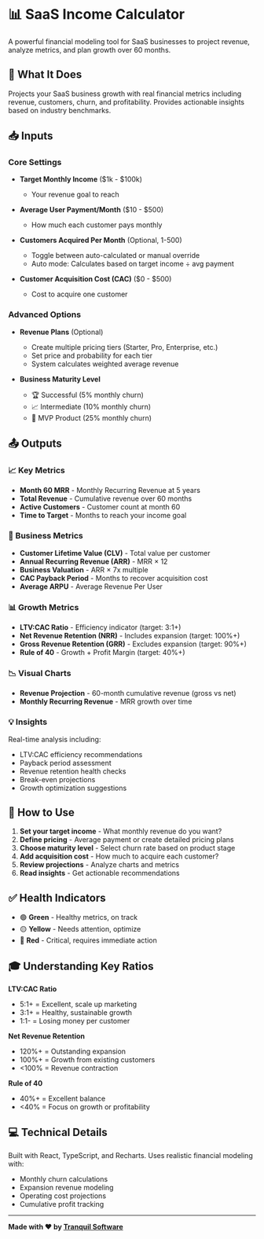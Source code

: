 # 📊 SaaS Income Calculator

A powerful financial modeling tool for SaaS businesses to project revenue, analyze metrics, and plan growth over 60 months.

## 🎯 What It Does

Projects your SaaS business growth with real financial metrics including revenue, customers, churn, and profitability. Provides actionable insights based on industry benchmarks.

## 📥 Inputs

### Core Settings
- **Target Monthly Income** ($1k - $100k)
  - Your revenue goal to reach

- **Average User Payment/Month** ($10 - $500)
  - How much each customer pays monthly

- **Customers Acquired Per Month** (Optional, 1-500)
  - Toggle between auto-calculated or manual override
  - Auto mode: Calculates based on target income ÷ avg payment

- **Customer Acquisition Cost (CAC)** ($0 - $500)
  - Cost to acquire one customer

### Advanced Options

- **Revenue Plans** (Optional)
  - Create multiple pricing tiers (Starter, Pro, Enterprise, etc.)
  - Set price and probability for each tier
  - System calculates weighted average revenue

- **Business Maturity Level**
  - 🏆 Successful (5% monthly churn)
  - 📈 Intermediate (10% monthly churn)
  - 🚀 MVP Product (25% monthly churn)

## 📤 Outputs

### 📈 Key Metrics
- **Month 60 MRR** - Monthly Recurring Revenue at 5 years
- **Total Revenue** - Cumulative revenue over 60 months
- **Active Customers** - Customer count at month 60
- **Time to Target** - Months to reach your income goal

### 💼 Business Metrics
- **Customer Lifetime Value (CLV)** - Total value per customer
- **Annual Recurring Revenue (ARR)** - MRR × 12
- **Business Valuation** - ARR × 7x multiple
- **CAC Payback Period** - Months to recover acquisition cost
- **Average ARPU** - Average Revenue Per User

### 📊 Growth Metrics
- **LTV:CAC Ratio** - Efficiency indicator (target: 3:1+)
- **Net Revenue Retention (NRR)** - Includes expansion (target: 100%+)
- **Gross Revenue Retention (GRR)** - Excludes expansion (target: 90%+)
- **Rule of 40** - Growth + Profit Margin (target: 40%+)

### 📉 Visual Charts
- **Revenue Projection** - 60-month cumulative revenue (gross vs net)
- **Monthly Recurring Revenue** - MRR growth over time

### 💡 Insights
Real-time analysis including:
- LTV:CAC efficiency recommendations
- Payback period assessment
- Revenue retention health checks
- Break-even projections
- Growth optimization suggestions

## 🚀 How to Use

1. **Set your target income** - What monthly revenue do you want?
2. **Define pricing** - Average payment or create detailed pricing plans
3. **Choose maturity level** - Select churn rate based on product stage
4. **Add acquisition cost** - How much to acquire each customer?
5. **Review projections** - Analyze charts and metrics
6. **Read insights** - Get actionable recommendations

## ✅ Health Indicators

- 🟢 **Green** - Healthy metrics, on track
- 🟡 **Yellow** - Needs attention, optimize
- 🔴 **Red** - Critical, requires immediate action

## 🎓 Understanding Key Ratios

**LTV:CAC Ratio**
- 5:1+ = Excellent, scale up marketing
- 3:1+ = Healthy, sustainable growth
- 1:1- = Losing money per customer

**Net Revenue Retention**
- 120%+ = Outstanding expansion
- 100%+ = Growth from existing customers
- <100% = Revenue contraction

**Rule of 40**
- 40%+ = Excellent balance
- <40% = Focus on growth or profitability

## 💻 Technical Details

Built with React, TypeScript, and Recharts. Uses realistic financial modeling with:
- Monthly churn calculations
- Expansion revenue modeling
- Operating cost projections
- Cumulative profit tracking

---

**Made with ❤️ by [Tranquil Software](https://tranquilsoftware.com.au)**